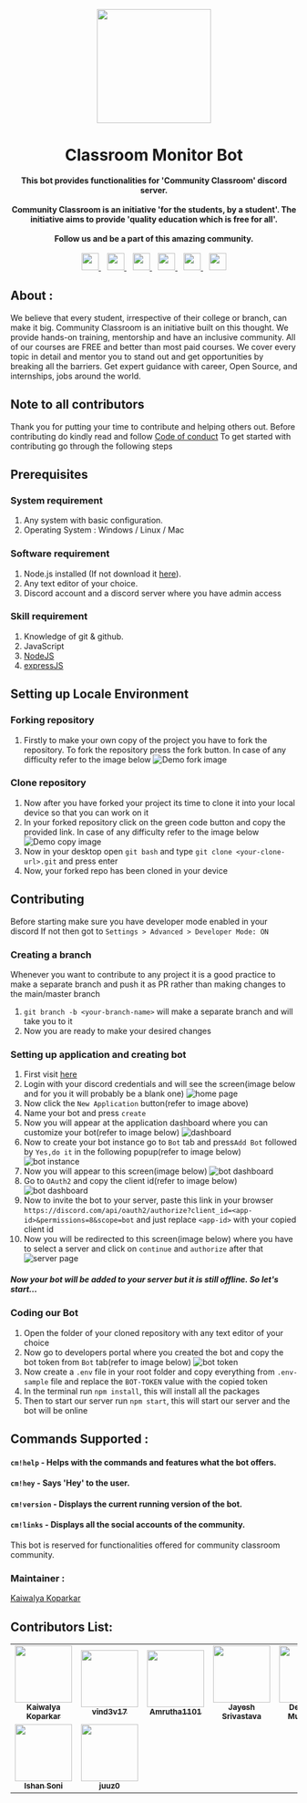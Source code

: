 <p align="center">
<img src="https://i.imgur.com/BVEDXg8.jpg" width=200px height=200px>
<h1 align="center"> Classroom Monitor Bot </h1>
<p>
<p align="center">
  <b>This bot provides functionalities for 'Community Classroom' discord server.</b> <br><br>
  <b>Community Classroom is an initiative 'for the students, by a student'. The initiative aims to provide 'quality education which is free for all'.</b> <br><br>
  <b>Follow us and be a part of this amazing community.</b> <br><br>
  <a href="https://www.youtube.com/c/KunalKushwaha">
    <img width="30px" src="https://www.vectorlogo.zone/logos/youtube/youtube-icon.svg" />
  </a>&ensp;
  <a href="https://twitter.com/commclassroom/">
    <img width="30px" src="https://www.vectorlogo.zone/logos/twitter/twitter-official.svg" />
  </a>&ensp;
  <a href="https://www.linkedin.com/company/commclassroom/">
    <img width="30px" src="https://www.vectorlogo.zone/logos/linkedin/linkedin-icon.svg" />
  </a>&ensp;
  <a href="https://www.instagram.com/commclassroom/">
    <img width="30px" src="https://www.vectorlogo.zone/logos/instagram/instagram-icon.svg" />
  </a>&ensp;
  <a href="https://discord.gg/K9kxUXvfND">
    <img width="30px" src="https://www.vectorlogo.zone/logos/discordapp/discordapp-tile.svg" />
  </a>&ensp;
  <a href="https://t.me/commclassroom">
    <img width="30px" src="https://www.vectorlogo.zone/logos/telegram/telegram-icon.svg" />
  </a><br>
</p>

## About :

We believe that every student, irrespective of their college or branch, can make it big. Community Classroom is an initiative built on this thought. We provide hands-on training, mentorship and have an inclusive community. All of our courses are FREE and better than most paid courses. We cover every topic in detail and mentor you to stand out and get opportunities by breaking all the barriers. Get expert guidance with career, Open Source, and internships, jobs around the world.

## Note to all contributors
Thank you for putting your time to contribute and helping others out.
Before contributing do kindly read and follow [Code of conduct](./CODE_OF_CONDUCT.md)
To get started with contributing go through the following steps

## Prerequisites

### System requirement

1. Any system with basic configuration.
2. Operating System : Windows / Linux / Mac

### Software requirement

1. Node.js installed (If not download it [here](https://nodejs.org/en/download/)).
2. Any text editor of your choice.
3. Discord account and a discord server where you have admin access

### Skill requirement

1. Knowledge of git & github.
2. JavaScript
3. [NodeJS](https://nodejs.org/en/)
4. [expressJS](https://expressjs.com/)

## Setting up Locale Environment

### Forking repository

1. Firstly to make your own copy of the project you have to fork the repository. To fork the repository press the fork button. In case of any difficulty refer to the image below
    <img src="./doc/images/Fork.jpg" alt="Demo fork image"/>

### Clone repository

1. Now after you have forked your project its time to clone it into your local device so that you can work on it
2. In your forked repository click on the green code button and copy the provided link. In case of any difficulty refer to the image below
    <img src="./doc/images/Clone.jpg" alt="Demo copy image"/>
3. Now in your desktop open `git bash` and type `git clone <your-clone-url>.git` and press enter
4. Now, your forked repo has been cloned in your device

## Contributing

Before starting make sure you have developer mode enabled in your discord
If not then got to `Settings > Advanced > Developer Mode: ON`

### Creating a branch

Whenever you want to contribute to any project it is a good practice to make a separate branch and push it as PR rather than making changes to the main/master branch

1. `git branch -b <your-branch-name>` will make a separate branch and will take you to it
2. Now you are ready to make your desired changes

### Setting up application and creating bot

1. First visit [here](https://discord.com/developers/applications/)
2. Login with your discord credentials and will see the screen(image below and for you it will probably be a blank one)
    <img src="./doc/images/HomePage.jpg" alt="home page">
3. Now click the `New Application` button(refer to image above)
4. Name your bot and press `create`
5. Now you will appear at the application dashboard where you can customize your bot(refer to image below)
    <img src="./doc/images/Dashboard.jpg" alt="dashboard">
6. Now to create your bot instance go to `Bot` tab and press`Add Bot` followed by `Yes,do it` in the following popup(refer to image below)
    <img src="./doc/images/BotInstance.jpg" alt="bot instance">
7. Now you will appear to this screen(image below)
    <img src="./doc/images/After_adding_bot.jpg" alt="bot dashboard">
8. Go to `OAuth2` and copy the client id(refer to image below)
    <img src="./doc/images/app_id.jpg" alt="bot dashboard">
9. Now to invite the bot to your server, paste this link in your browser `https://discord.com/api/oauth2/authorize?client_id=<app-id>&permissions=8&scope=bot` and just replace `<app-id>` with your copied client id
10. Now you will be redirected to this screen(image below) where you have to select a server and click on `continue` and `authorize` after that
    <img src="./doc/images/add_server.jpg" alt="server page">

##### Now your bot will be added to your server but it is still offline. So let's start...

### Coding our Bot

1. Open the folder of your cloned repository with any text editor of your choice
2. Now go to developers portal where you created the bot and copy the bot token from `Bot` tab(refer to image below)
    <img src="./doc/images/BotToken.jpg" alt="bot token">
3. Now create a `.env` file in your root folder and copy everything from `.env-sample` file and replace the `BOT-TOKEN` value with the copied token
4. In the terminal run `npm install`, this will install all the packages
5. Then to start our server run `npm start`, this will start our server and the bot will be online


## Commands Supported :

#### `cm!help` - Helps with the commands and features what the bot offers.
#### `cm!hey` - Says 'Hey' to the user.
#### `cm!version` - Displays the current running version of the bot.
#### `cm!links` - Displays all the social accounts of the community.

This bot is reserved for functionalities offered for community classroom community.

### Maintainer :

[Kaiwalya Koparkar](https://github.com/kaiwalyakoparkar)

## Contributors List:

<table>
  <tr>
    <td align="center"><a href="https://github.com/kaiwalyakoparkar"><img src="https://avatars.githubusercontent.com/u/53310847?v=4" width="100px;" alt=""/><br /><sub><b>Kaiwalya Koparkar</b></sub></td>
    <td align="center"><a href="https://github.com/vind3v17"><img src="https://avatars.githubusercontent.com/u/83384807?v=4" width="100px;" alt=""/><br /><sub><b>vind3v17</b></sub></a></td>
    <td align="center"><a href="https://github.com/Amrutha1101"><img src="https://avatars.githubusercontent.com/u/63070698?v=4" width="100px;" alt=""/><br /><sub><b>Amrutha1101</b></sub></a></td>
    <td align="center"><a href="https://github.com/jayesh-srivastava"><img src="https://avatars.githubusercontent.com/u/49337716?v=4" width="100px;" alt=""/><br /><sub><b>Jayesh Srivastava</b></sub></a></td>
    <td align="center"><a href="https://github.com/Ciggzy1312"><img src="https://avatars.githubusercontent.com/u/65884232?v=4" width="100px;" alt=""/><br /><sub><b>Deepayan Mukherjee</b></sub></a></td>
    <td align="center"><a href="https://github.com/VDA-001"><img src="https://avatars.githubusercontent.com/u/67089703?v=4" width="100px;" alt=""/><br /><sub><b>Vishal D A</b></sub></a></td>
  </tr>
  <tr>
    <td align="center"><a href="https://github.com/ItsMeIshan"><img src="https://avatars.githubusercontent.com/u/65131563?v=4" width="100px;" alt=""/><br /><sub><b>Ishan Soni</b></sub></a></td>
    <td align="center"><a href="https://github.com/juuz0"><img src="https://avatars.githubusercontent.com/u/26814569?v=4" width="100px;" alt=""/><br /><sub><b>juuz0</b></sub></a></td>
  </tr>
 </table>
